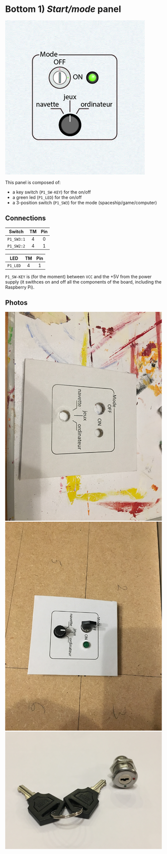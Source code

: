 # Bottom 1) *Start/mode* panel

![panel](B1-design.jpg)

This panel is composed of:
- a key switch (`P1_SW-KEY`) for the on/off
- a green led (`P1_LED`) for the on/off
- a 3-position switch (`P1_SW3`) for the mode (spaceship/game/computer)

## Connections

| Switch     | TM | Pin |
|:----------:|:--:|:---:|
| `P1_SW3:1` | 4  | 0   |
| `P1_SW2:2` | 4  | 1   |

| LED      | TM | Pin |
|:--------:|:--:|:---:|
| `P1_LED` | 4  | 1   |


`P1_SW-KEY` is (for the moment) between `VCC` and the +5V from the power supply (it swithces on and off all the components of the board, including the Raspberry Pi). 


## Photos
![start-mode](../../photos/panels/1-start/IMG_1902.JPG)
![start-mode](../../photos/panels/1-start/IMG_1904.JPG)
![start-mode](../../photos/bom/IMG_1342.JPG)